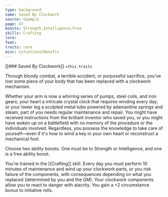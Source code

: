 ```yaml
---
type: background
name: Saved By Clockwork 
source: G&amp;G
page: 47
boosts: Strength,Intelligence,Free
skills: Crafting
lore: 
feat: 
traits: rare
misc: situationalBenefit
---
```


[[### Saved By Clockwork]]
`=this.traits`


Through bloody combat, a terrible accident, or purposeful sacrifice, you've lost some piece of your body that has been replaced with a clockwork mechanism.

Whether your arm is now a whirring series of pumps, steel coils, and iron gears; your heart a intricate crystal clock that requires winding every day; or your lower leg a sculpted metal tube powered by adamantine springs and steam, part of you needs regular maintenance and repair. You might have received instructions from the brilliant inventor who saved you, or you might have woken up on a battlefield with no memory of the procedure or the individuals involved. Regardless, you possess the knowledge to take care of yourself—even if it's how to wind a key in your own heart or reconstruct a mechanical foot.

Choose two ability boosts. One must be to Strength or Intelligence, and one is a free ability boost.

You're trained in the [[Crafting]] skill. Every day you must perform 10 minutes of maintenance and wind up your clockwork parts, or you risk failure of the components, with consequences depending on what you replaced (determined by you and the GM). Your clockwork components allow you to react to danger with alacrity. You gain a +2 circumstance bonus to initiative rolls.

